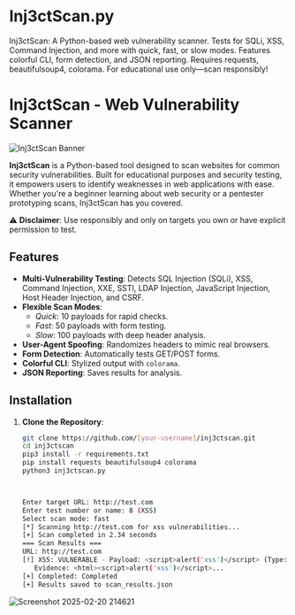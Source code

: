 # Inj3ctScan.py
Inj3ctScan: A Python-based web vulnerability scanner. Tests for SQLi, XSS, Command Injection, and more with quick, fast, or slow modes. Features colorful CLI, form detection, and JSON reporting. Requires requests, beautifulsoup4, colorama. For educational use only—scan responsibly!

# Inj3ctScan - Web Vulnerability Scanner

![Inj3ctScan Banner](https://via.placeholder.com/800x200.png?text=Inj3ctScan) <!-- Replace with actual banner image if you have one -->

**Inj3ctScan** is a Python-based tool designed to scan websites for common security vulnerabilities. Built for educational purposes and security testing, it empowers users to identify weaknesses in web applications with ease. Whether you're a beginner learning about web security or a pentester prototyping scans, Inj3ctScan has you covered.

⚠️ **Disclaimer**: Use responsibly and only on targets you own or have explicit permission to test.

## Features
- **Multi-Vulnerability Testing**: Detects SQL Injection (SQLi), XSS, Command Injection, XXE, SSTI, LDAP Injection, JavaScript Injection, Host Header Injection, and CSRF.
- **Flexible Scan Modes**:
  - *Quick*: 10 payloads for rapid checks.
  - *Fast*: 50 payloads with form testing.
  - *Slow*: 100 payloads with deep header analysis.
- **User-Agent Spoofing**: Randomizes headers to mimic real browsers.
- **Form Detection**: Automatically tests GET/POST forms.
- **Colorful CLI**: Stylized output with `colorama`.
- **JSON Reporting**: Saves results for analysis.

## Installation
1. **Clone the Repository**:
   ```bash
   git clone https://github.com/[your-username]/inj3ctscan.git
   cd inj3ctscan
   pip3 install -r requirements.txt
   pip install requests beautifulsoup4 colorama
   python3 inj3ctscan.py



   Enter target URL: http://test.com
   Enter test number or name: 8 (XSS)
   Select scan mode: fast
   [*] Scanning http://test.com for xss vulnerabilities...
   [+] Scan completed in 2.34 seconds
   === Scan Results ===
   URL: http://test.com
   [!] XSS: VULNERABLE - Payload: <script>alert('xss')</script> (Type: GET)
      Evidence: <html><script>alert('xss')</script>...
   [+] Completed: Completed
   [+] Results saved to scan_results.json
![Screenshot 2025-02-20 214621](https://github.com/user-attachments/assets/fa5f0cc4-ff65-4ba0-813a-9ff472f448c9)


